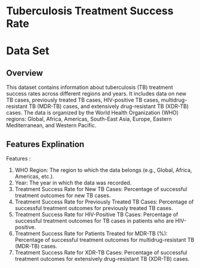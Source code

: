 # Tuberculosis Treatment Success Rate 

# Data Set

## Overview 

This dataset contains information about tuberculosis (TB) treatment success rates across different regions and years. It includes data on new TB cases, previously treated TB cases, HIV-positive TB cases, multidrug-resistant TB (MDR-TB) cases, and extensively drug-resistant TB (XDR-TB) cases. The data is organized by the World Health Organization (WHO) regions: Global, Africa, Americas, South-East Asia, Europe, Eastern Mediterranean, and Western Pacific.

## Features Explination 

Features :

1. WHO Region: The region to which the data belongs (e.g., Global, Africa, Americas, etc.).
2. Year: The year in which the data was recorded.
3. Treatment Success Rate for New TB Cases: Percentage of successful treatment outcomes for new TB cases.
4. Treatment Success Rate for Previously Treated TB Cases: Percentage of successful treatment outcomes for previously treated TB cases.
5. Treatment Success Rate for HIV-Positive TB Cases: Percentage of successful treatment outcomes for TB cases in patients who are HIV-positive.
6. Treatment Success Rate for Patients Treated for MDR-TB (%): Percentage of successful treatment outcomes for multidrug-resistant TB (MDR-TB) cases.
7. Treatment Success Rate for XDR-TB Cases: Percentage of successful treatment outcomes for extensively drug-resistant TB (XDR-TB) cases.


